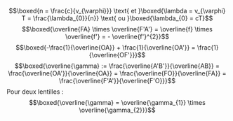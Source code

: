 $$\boxed{n = \frac{c}{v_{\varphi}}} \text{ et }\boxed{\lambda = v_{\varphi} T = \frac{\lambda_{0}}{n}} \text{ ou }\boxed{\lambda_{0} = cT}$$
$$\boxed{\overline{FA} \times \overline{F'A'} = \overline{f} \times \overline{f'}  = - \overline{f'}^{2}}$$
$$\boxed{-\frac{1}{\overline{OA}} + \frac{1}{\overline{OA'}} = \frac{1}{\overline{OF'}}}$$
$$\boxed{\overline{\gamma} := \frac{\overline{A'B'}}{\overline{AB}} = \frac{\overline{OA'}}{\overline{OA}} = \frac{\overline{FO}}{\overline{FA}} = \frac{\overline{F'A'}}{\overline{F'O}}}$$
Pour deux lentilles : 
$$\boxed{\overline{\gamma} = \overline{\gamma_{1}} \times \overline{\gamma_{2}}}$$
